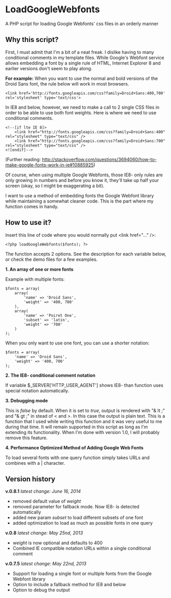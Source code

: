 LoadGoogleWebfonts
==================

A PHP script for loading Google Webfonts' css files in an orderly manner


Why this script?
----------------

First, I must admit that I'm a bit of a neat freak. I dislike having to many conditional comments in my template files. While Google's Webfont service allows embedding a font by a single rule of HTML, Internet Explorer 8 and earlier versions don't seem to play along.

**For example:**
When you want to use the normal and bold versions of the Droid Sans font, the rule below will work in most browsers.

	<link href='http://fonts.googleapis.com/css?family=Droid+Sans:400,700' rel='stylesheet' type='text/css'>

In IE8 and below, however, we need to make a call to 2 single CSS files in order to be able to use both font weights. Here is where we need to use conditional comments.

	<!--[if lte IE 8]>
		<link href="http://fonts.googleapis.com/css?family=Droid+Sans:400" rel="stylesheet" type="text/css" />
		<link href="http://fonts.googleapis.com/css?family=Droid+Sans:700" rel="stylesheet" type="text/css" />
	<![endif]-->

(Further reading: http://stackoverflow.com/questions/3694060/how-to-make-google-fonts-work-in-ie#10885925)

Of course, when using multiple Google Webfonts, those IE8- only rules are only growing in numbers and before you know it, they'll take up half your screen (okay, so I might be exaggerating a bit).

I want to use a method of embedding fonts the Google Webfont library while maintaining a somewhat cleaner code. This is the part where my function comes in handy.


How to use it?
-----------------

Insert this line of code where you would normally put &lt;link href="…" /&gt;:

	<?php loadGoogleWebfonts($fonts); ?>

The function accepts 2 options. See the description for each variable below, or check the demo files for a few examples.

**1. An array of one or more fonts**

Example with multiple fonts:

	$fonts = array(
		array(
			'name' => 'Droid Sans',
			'weight' => '400, 700'
		),
		array(
			'name' => 'Poiret One',
			'subset' => 'latin',
			'weight' => '700'
		)
	);

When you only want to use one font, you can use a shorter notation:

	$fonts = array(
		'name' => 'Droid Sans',
		'weight' => '400, 700'
	);

**2. The IE8- conditional comment notation**

If variable $_SERVER['HTTP_USER_AGENT'] shows IE8- than function uses special notation automatically.

**3. Debugging mode**

This is *false* by default. When it is set to *true*, output is rendered with "& lt ;" and "& gt ;" in stead of < and >. In this case the output is plain text.
This is a function that I used while writing this function and it was very useful to me during that time. It will remain supported in this script as long as I'm extending its functionality. When I'm done with version 1.0, I will probably remove this feature.

**4. Performance Optimized Method of Adding Google Web Fonts**

To load several fonts with one query function simply takes URLs and combines with a | character. 

Version history
---------------
**v.0.8.1** *latest change: June 16, 2014*
- removed default value of *weight*
- removed parameter for fallback mode. Now IE8- is detected automatically
- added new param *subset* to load different subsets of one font
- added optimization to load as much as possible fonts in one query

**v.0.8** *latest change: May 25nd, 2013*
- *weight* is now optional and defaults to 400
- Combined IE compatible notation URLs within a single conditional comment

**v.0.7.5** *latest change: May 22nd, 2013*
- Support for loading a single font or multiple fonts from the Google Webfont library
- Option to include a fallback method for IE8 and below
- Option to debug the output